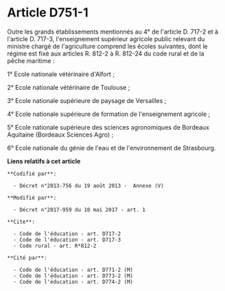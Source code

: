 # Article D751-1

Outre les grands établissements mentionnés au 4° de l'article D. 717-2 et à l'article D. 717-3, l'enseignement supérieur
agricole public relevant du ministre chargé de l'agriculture comprend les écoles suivantes, dont le régime est fixé aux
articles R. 812-2 à R. 812-24 du code rural et de la pêche maritime :

1° Ecole nationale vétérinaire d'Alfort ;

2° Ecole nationale vétérinaire de Toulouse ;

3° Ecole nationale supérieure de paysage de Versailles ;

4° Ecole nationale supérieure de formation de l'enseignement agricole ;

5° Ecole nationale supérieure des sciences agronomiques de Bordeaux Aquitaine (Bordeaux Sciences Agro) ;

6° Ecole nationale du génie de l'eau et de l'environnement de Strasbourg.

**Liens relatifs à cet article**

	**Codifié par**:

	  - Décret n°2013-756 du 19 août 2013 -  Annexe (V)

	**Modifié par**:

	  - Décret n°2017-959 du 10 mai 2017 - art. 1

	**Cite**:

	  - Code de l'éducation - art. D717-2
	  - Code de l'éducation - art. D717-3
	  - Code rural - art. R*812-2

	**Cité par**:

	  - Code de l'éducation - art. D771-2 (M)
	  - Code de l'éducation - art. D773-2 (M)
	  - Code de l'éducation - art. D774-2 (M)
